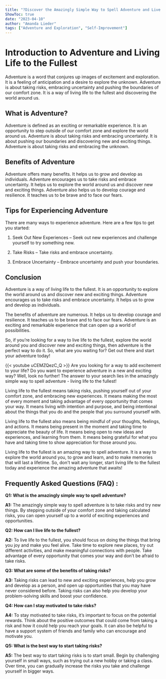 ```yaml
---
title: "?Discover the Amazingly Simple Way to Spell Adventure and Live Life to the Fullest!"
ShowToc: true 
date: "2023-04-10"
author: "Amanda Lieder" 
tags: ["Adventure and Exploration", "Self-Improvement"]
---
```

# Introduction to Adventure and Living Life to the Fullest

Adventure is a word that conjures up images of excitement and exploration. It is a feeling of anticipation and a desire to explore the unknown. Adventure is about taking risks, embracing uncertainty and pushing the boundaries of our comfort zone. It is a way of living life to the fullest and discovering the world around us.

## What is Adventure?

Adventure is defined as an exciting or remarkable experience. It is an opportunity to step outside of our comfort zone and explore the world around us. Adventure is about taking risks and embracing uncertainty. It is about pushing our boundaries and discovering new and exciting things. Adventure is about taking risks and embracing the unknown.

## Benefits of Adventure

Adventure offers many benefits. It helps us to grow and develop as individuals. Adventure encourages us to take risks and embrace uncertainty. It helps us to explore the world around us and discover new and exciting things. Adventure also helps us to develop courage and resilience. It teaches us to be brave and to face our fears.

## Tips for Experiencing Adventure

There are many ways to experience adventure. Here are a few tips to get you started:

1. Seek Out New Experiences – Seek out new experiences and challenge yourself to try something new.

2. Take Risks – Take risks and embrace uncertainty.

3. Embrace Uncertainty – Embrace uncertainty and push your boundaries.

## Conclusion

Adventure is a way of living life to the fullest. It is an opportunity to explore the world around us and discover new and exciting things. Adventure encourages us to take risks and embrace uncertainty. It helps us to grow and develop as individuals.

The benefits of adventure are numerous. It helps us to develop courage and resilience. It teaches us to be brave and to face our fears. Adventure is an exciting and remarkable experience that can open up a world of possibilities.

So, if you’re looking for a way to live life to the fullest, explore the world around you and discover new and exciting things, then adventure is the perfect way to do it. So, what are you waiting for? Get out there and start your adventure today!

{{< youtube uCEMZQezC_Q >}} 
Are you looking for a way to add excitement to your life? Do you want to experience adventure in a new and exciting way? Well, look no further! The answer to your search lies in the amazingly simple way to spell adventure - living life to the fullest!

Living life to the fullest means taking risks, pushing yourself out of your comfort zone, and embracing new experiences. It means making the most of every moment and taking advantage of every opportunity that comes your way. It means living with intention and purpose, and being intentional about the things that you do and the people that you surround yourself with.

Living life to the fullest also means being mindful of your thoughts, feelings, and actions. It means being present in the moment and taking time to appreciate the beauty of life. It means being open to new ideas and experiences, and learning from them. It means being grateful for what you have and taking time to show appreciation for those around you.

Living life to the fullest is an amazing way to spell adventure. It is a way to explore the world around you, to grow and learn, and to make memories that will last a lifetime. So, don't wait any longer, start living life to the fullest today and experience the amazing adventure that awaits!

## Frequently Asked Questions (FAQ) :
**Q1: What is the amazingly simple way to spell adventure?**

**A1:** The amazingly simple way to spell adventure is to take risks and try new things. By stepping outside of your comfort zone and taking calculated risks, you can open yourself up to a world of exciting experiences and opportunities. 

**Q2: How can I live life to the fullest?**

**A2:** To live life to the fullest, you should focus on doing the things that bring you joy and make you feel alive. Take time to explore new places, try out different activities, and make meaningful connections with people. Take advantage of every opportunity that comes your way and don’t be afraid to take risks. 

**Q3: What are some of the benefits of taking risks?**

**A3:** Taking risks can lead to new and exciting experiences, help you grow and develop as a person, and open up opportunities that you may have never considered before. Taking risks can also help you develop your problem-solving skills and boost your confidence. 

**Q4: How can I stay motivated to take risks?**

**A4:** To stay motivated to take risks, it’s important to focus on the potential rewards. Think about the positive outcomes that could come from taking a risk and how it could help you reach your goals. It can also be helpful to have a support system of friends and family who can encourage and motivate you. 

**Q5: What is the best way to start taking risks?**

**A5:** The best way to start taking risks is to start small. Begin by challenging yourself in small ways, such as trying out a new hobby or taking a class. Over time, you can gradually increase the risks you take and challenge yourself in bigger ways.





